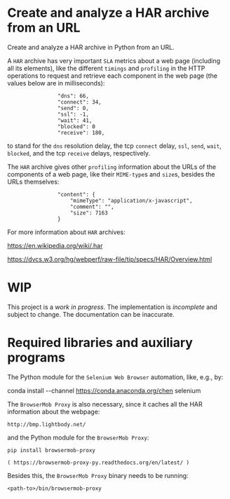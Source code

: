 # Create and analyze a HAR archive from an URL

Create and analyze a HAR archive in Python from an URL.

A `HAR` archive has very important `SLA` metrics about a web page
(including all its elements), like the different `timings` and
`profiling` in the HTTP operations to request and retrieve each
component in the web page (the values below are in milliseconds):

                    "dns": 66,
                    "connect": 34,
                    "send": 0,
                    "ssl": -1,
                    "wait": 41,
                    "blocked": 0
                    "receive": 180,

to stand for the `dns` resolution delay, the tcp `connect` delay,
`ssl`, `send`, `wait`, `blocked`, and the tcp `receive` delays,
respectively.

The `HAR` archive gives other `profiling` information about the URLs
of the components of a web page, like their `MIME-type`s and `size`s,
besides the URLs themselves:

                    "content": {
                        "mimeType": "application/x-javascript",
                        "comment": "",
                        "size": 7163
                    }

For more information about `HAR` archives:

   https://en.wikipedia.org/wiki/.har
   
   https://dvcs.w3.org/hg/webperf/raw-file/tip/specs/HAR/Overview.html

# WIP

This project is a *work in progress*. The implementation is *incomplete* and
subject to change. The documentation can be inaccurate.

# Required libraries and auxiliary programs

The Python module for the `Selenium Web Browser` automation, like,
e.g., by:

   conda install --channel https://conda.anaconda.org/chen selenium

The `BrowserMob Proxy` is also necessary, since it caches all the
HAR information about the webpage:

    http://bmp.lightbody.net/

and the Python module for the `BrowserMob Proxy`:

    pip install browsermob-proxy

    ( https://browsermob-proxy-py.readthedocs.org/en/latest/ )

Besides this, the `BrowserMob Proxy` binary needs to be running:

    <path-to>/bin/browsermob-proxy


